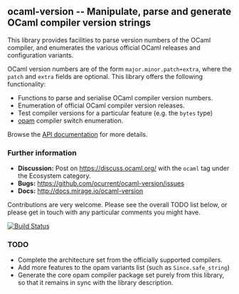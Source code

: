 ocaml-version -- Manipulate, parse and generate OCaml compiler version strings
------------------------------------------------------------------------------

This library provides facilities to parse version numbers of the OCaml
compiler, and enumerates the various official OCaml releases and configuration
variants.

OCaml version numbers are of the form `major.minor.patch+extra`, where the
`patch` and `extra` fields are optional.  This library offers the following
functionality:

- Functions to parse and serialise OCaml compiler version numbers.
- Enumeration of official OCaml compiler version releases.
- Test compiler versions for a particular feature (e.g. the `bytes` type)
- [opam](https://opam.ocaml.org) compiler switch enumeration.

Browse the [API documentation](http://anil-code.recoil.org/ocaml-version/ocaml-version/Ocaml_version/index.html) for more
details.

### Further information

- **Discussion:** Post on <https://discuss.ocaml.org/> with the `ocaml` tag under
  the Ecosystem category.
- **Bugs:** <https://github.com/ocurrent/ocaml-version/issues>
- **Docs:** <http://docs.mirage.io/ocaml-version>

Contributions are very welcome.  Please see the overall TODO list below, or
please get in touch with any particular comments you might have.

[![Build Status](https://img.shields.io/endpoint?url=https%3A%2F%2Fci.ocamllabs.io%2Fbadge%2Focurrent%2Focaml-version%2Fmaster&logo=ocaml)](https://ci.ocamllabs.io/github/ocurrent/ocaml-version)

### TODO 

- Complete the architecture set from the officially supported compilers.
- Add more features to the opam variants list (such as `Since.safe_string`)
- Generate the core opam compiler package set purely from this library, so that
  it remains in sync with the library description.
